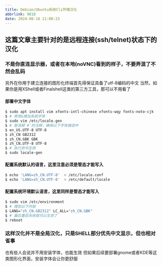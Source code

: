 ```yaml
---
title: Debian/Ubuntu系统Cli环境汉化
abbrlink: 9818
date: 2024-06-16 21:08:23
---
```

## 这篇文章主要针对的是远程连接(ssh/telnet)状态下的汉化
### 不是你直连显示器，或者在本地(noVNC)看到的样子，不要弄混了不然会乱码

另外在你用于建立连接的图形化终端首先得保证具备了utf-8编码的中文
当然，如果你是用XShell或者Finalshell这类的第三方工具，那可以不用看了

#### 部署中文字体

``` bash
$ sudo apt install vim xfonts-intl-chinese xfonts-wqy fonts-noto-cjk
$ # 修改&增加系统字体
$ sudo vim /etc/locale.gen
$ # 取消掉`#`的注释，确保以下字体被选中
$ en_US.UTF-8 UTF-8
$ zh_CN GB2312
$ zh_CN.GBK GBK
$ zh_CN.UTF-8 UTF-8
$ # 执行命令生效
$ sudo locale-gen
```
#### 配置系统默认的语言，这里注意必须是管态才能写入

``` bash
$ echo 'LANG=zh_CN.UTF-8'  > /etc/locale.conf
$ echo 'LANG=zh_CN.UTF-8'  > /etc/default/locale
```

#### 配置系统环境默认语言，这里同样是管态才能写入

``` bash
$ sudo vim /etc/environment
$ # 增加以下内容
$ LANG="zh_CN.GB2312" LC_ALL="zh_CN.GBK"
$ # 最后重启系统就可以生效了
$ reboot
```

### 这样汉化并不是全局汉化，只是SHELL部分优先中文显示，但也相对省事
也有些人会说并不用安装字体，也能生效
但如果后续要部署gnome或者KDE等这类图形化界面，安装字体会让你更舒服